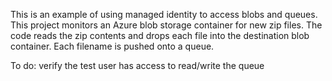 This is an example of using managed identity to access blobs and queues. This project monitors an Azure blob storage container for new zip files. The code reads the zip contents and drops each file into the destination blob container. Each filename is pushed onto a queue.

To do: verify the test user has access to read/write the queue
